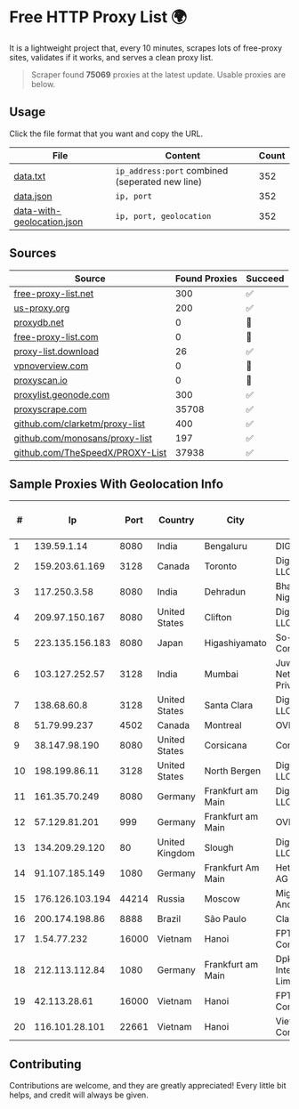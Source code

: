 
# Free HTTP Proxy List 🌍

It is a lightweight project that, every 10 minutes, scrapes lots of free-proxy sites, validates if it works, and serves a clean proxy list.


> Scraper found **75069** proxies at the latest update. Usable proxies are below.

## Usage

Click the file format that you want and copy the URL.


|File|Content|Count|
|----|-------|-----|
|[data.txt](https://raw.githubusercontent.com/themiralay/Proxy-List-World/master/data.txt)|`ip_address:port` combined (seperated new line)|352|
|[data.json](https://raw.githubusercontent.com/themiralay/Proxy-List-World/master/data.json)|`ip, port`|352|
|[data-with-geolocation.json](https://raw.githubusercontent.com/themiralay/Proxy-List-World/master/data-with-geolocation.json)|`ip, port, geolocation`|352|

## Sources

|Source|Found Proxies|Succeed|
|------|-------------|-------|
|[free-proxy-list.net](https://free-proxy-list.net)|300|✅|
|[us-proxy.org](https://www.us-proxy.org)|200|✅|
|[proxydb.net](http://proxydb.net)|0|🚫|
|[free-proxy-list.com](https://free-proxy-list.com/?page=&port=&type%5B%5D=http&type%5B%5D=https&up_time=0&search=Search)|0|🚫|
|[proxy-list.download](https://www.proxy-list.download/HTTP)|26|✅|
|[vpnoverview.com](https://vpnoverview.com/privacy/anonymous-browsing/free-proxy-servers)|0|🚫|
|[proxyscan.io](https://www.proxyscan.io)|0|🚫|
|[proxylist.geonode.com](https://proxylist.geonode.com/api/proxy-list?limit=300&page=1&sort_by=lastChecked&sort_type=desc&protocols=http,https)|300|✅|
|[proxyscrape.com](https://api.proxyscrape.com/v2/?request=displayproxies&protocol=http&timeout=10000&country=all&ssl=all&anonymity=all)|35708|✅|
|[github.com/clarketm/proxy-list](https://raw.githubusercontent.com/clarketm/proxy-list/master/proxy-list-raw.txt)|400|✅|
|[github.com/monosans/proxy-list](https://raw.githubusercontent.com/monosans/proxy-list/main/proxies/http.txt)|197|✅|
|[github.com/TheSpeedX/PROXY-List](https://raw.githubusercontent.com/TheSpeedX/PROXY-List/master/http.txt)|37938|✅|


## Sample Proxies With Geolocation Info

|#|Ip|Port|Country|City|Internet Service Provider|
|-|--|----|-------|----|-------------------------|
|1|139.59.1.14|8080|India|Bengaluru|DIGITALOCEAN|
|2|159.203.61.169|3128|Canada|Toronto|DigitalOcean, LLC|
|3|117.250.3.58|8080|India|Dehradun|Bharat Sanchar Nigam Ltd|
|4|209.97.150.167|8080|United States|Clifton|DigitalOcean, LLC|
|5|223.135.156.183|8080|Japan|Higashiyamato|So-net Corporation|
|6|103.127.252.57|3128|India|Mumbai|Juweriyah Networks Private Limited|
|7|138.68.60.8|3128|United States|Santa Clara|DigitalOcean, LLC|
|8|51.79.99.237|4502|Canada|Montreal|OVH SAS|
|9|38.147.98.190|8080|United States|Corsicana|Corsicana ISD|
|10|198.199.86.11|3128|United States|North Bergen|DigitalOcean, LLC|
|11|161.35.70.249|8080|Germany|Frankfurt am Main|DigitalOcean, LLC|
|12|57.129.81.201|999|Germany|Frankfurt am Main|OVH SAS|
|13|134.209.29.120|80|United Kingdom|Slough|DigitalOcean, LLC|
|14|91.107.185.149|1080|Germany|Frankfurt Am Main|Hetzner Online AG|
|15|176.126.103.194|44214|Russia|Moscow|Miglovets Egor Andreevich|
|16|200.174.198.86|8888|Brazil|São Paulo|Claro S.A|
|17|1.54.77.232|16000|Vietnam|Hanoi|FPT Telecom Company|
|18|212.113.112.84|1080|Germany|Frankfurt am Main|DpkgSoft International Limited|
|19|42.113.28.61|16000|Vietnam|Hanoi|FPT Telecom Company|
|20|116.101.28.101|22661|Vietnam|Hanoi|Viettel Corporation|



## Contributing

Contributions are welcome, and they are greatly appreciated! Every
little bit helps, and credit will always be given.

